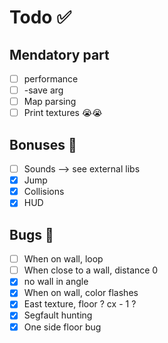 # Todo ✅

## Mendatory part
- [ ] performance
- [ ] -save arg
- [ ] Map parsing
- [ ] Print textures 😭😭

## Bonuses 🚀
- [ ] Sounds --> see external libs
- [x] Jump
- [x] Collisions
- [x] HUD

## Bugs 🐞
- [ ] When on wall, loop
- [ ] When close to a wall, distance 0
- [x] no wall in angle
- [x] When on wall, color flashes
- [x] East texture, floor ? cx - 1 ?
- [x] Segfault hunting
- [x] One side floor bug
